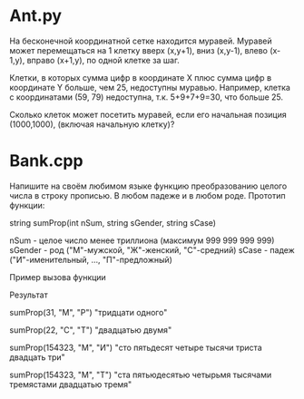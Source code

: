 # Ant.py
На бесконечной координатной сетке находится муравей. Муравей может перемещаться на 1 клетку вверх (x,y+1), вниз (x,y-1), влево (x-1,y), вправо (x+1,y), по одной клетке за шаг.

Клетки, в которых сумма цифр в координате X плюс сумма цифр в координате Y больше, чем 25, недоступны муравью. Например, клетка с координатами (59, 79) недоступна, т.к. 5+9+7+9=30, что больше 25.

Сколько клеток может посетить муравей, если его начальная позиция (1000,1000), (включая начальную клетку)?



# Bank.cpp 
Напишите на своём любимом языке функцию преобразованию целого числа в строку прописью. В любом падеже и в любом роде. Прототип функции: 
 
string sumProp(int nSum, string sGender, string sCase) 
 
nSum - целое число менее триллиона (максимум 999 999 999 999) 
sGender - род ("М"-мужской, "Ж"-женский, "С"-средний) 
sCase - падеж ("И"-именительный, …, "П"-предложный)

Пример вызова функции

Результат

sumProp(31, "М", "Р") "тридцати одного"

sumProp(22, "С", "Т") "двадцатью двумя"

sumProp(154323, "М", "И") "сто пятьдесят четыре тысячи триста двадцать три"

sumProp(154323, "М", "Т") "ста пятьюдесятью четырьмя тысячами тремястами двадцатью тремя"
